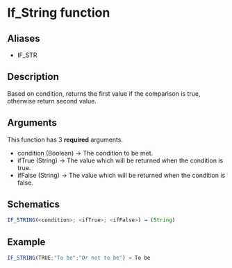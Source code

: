 # If_String function

## Aliases

- IF_STR

## Description

Based on condition, returns the first value if the comparison is true, otherwise return second value.

## Arguments

This function has 3 **required** arguments.

- condition (Boolean) → The condition to be met.
- ifTrue (String) → The value which will be returned when the condition is true.
- ifFalse (String) → The value which will be returned when the condition is false.

## Schematics

```js
IF_STRING(<condition>; <ifTrue>; <ifFalse>) → (String)
```

## Example

```js
IF_STRING(TRUE;"To be";"Or not to be") → To be
```

